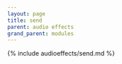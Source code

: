 ```yaml
---
layout: page
title: send
parent: audio effects
grand_parent: modules
---
```


{% include audioeffects/send.md %}
